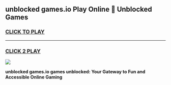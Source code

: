 
## unblocked games.io Play Online 👋 Unblocked Games
<h3>
<a href="https://premium.freeplayer.one?title=unblocked_games.io&ref=19F">CLICK TO PLAY</a></h3>
<hr>

<h3>
<a href="https://premium.freeplayer.one?title=unblocked_games.io&ref=19F">CLICK 2 PLAY</a>
  
</h3>

<a href="https://premium.freeplayer.one?title=unblocked_games.io&ref=19F"><img src="https://clearcache.store/games.png"></a>


**unblocked games.io games unblocked: Your Gateway to Fun and Accessible Online Gaming**
